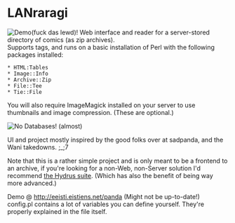 LANraragi
============

![Demo(fuck das lewd)!](http://a.pomf.se/lrnzmv.jpg "")
Web interface and reader for a server-stored directory of comics (as zip archives).  
Supports tags, and runs on a basic installation of Perl with the following packages installed:  

	* HTML:Tables   
	* Image::Info  
	* Archive::Zip  
	* File::Tee  	
	* Tie::File  
	
You will also require ImageMagick installed on your server to use thumbnails and image compression. (These are optional.)
	
![No Databases!](http://a.pomf.se/okalua.png "") (almost)

UI and project mostly inspired by the good folks over at sadpanda, and the Wani takedowns. ;_;7

Note that this is a rather simple project and is only meant to be a frontend to an archive, if you're looking for a non-Web, non-Server solution I'd recommend [the Hydrus suite](http://github.com/hydrusnetwork).
(Which has also the benefit of being way more advanced.)

Demo @ http://eeisti.eistiens.net/panda (Might not be up-to-date!)  
config.pl contains a lot of variables you can define yourself. They're properly explained in the file itself.